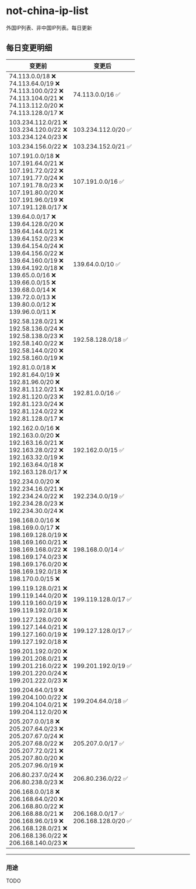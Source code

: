 # not-china-ip-list
外国IP列表、非中国IP列表。每日更新

每日变更明细
--------------------
|  变更前   | 变更后 |
|  ----  | ----  |
|  74.113.0.0/18 :x: <br> 74.113.64.0/19 :x: <br> 74.113.100.0/22 :x: <br> 74.113.104.0/21 :x: <br> 74.113.112.0/20 :x: <br> 74.113.128.0/17 :x: <br> | 74.113.0.0/16 :white_check_mark: | 
|  103.234.112.0/21 :x: <br> 103.234.120.0/22 :x: <br> 103.234.124.0/23 :x: <br> | 103.234.112.0/20 :white_check_mark: | 
|  103.234.156.0/22 :x:  | 103.234.152.0/21 :white_check_mark: | 
|  107.191.0.0/18 :x: <br> 107.191.64.0/21 :x: <br> 107.191.72.0/22 :x: <br> 107.191.77.0/24 :x: <br> 107.191.78.0/23 :x: <br> 107.191.80.0/20 :x: <br> 107.191.96.0/19 :x: <br> 107.191.128.0/17 :x: <br> | 107.191.0.0/16 :white_check_mark: | 
|  139.64.0.0/17 :x: <br> 139.64.128.0/20 :x: <br> 139.64.144.0/21 :x: <br> 139.64.152.0/23 :x: <br> 139.64.154.0/24 :x: <br> 139.64.156.0/22 :x: <br> 139.64.160.0/19 :x: <br> 139.64.192.0/18 :x: <br> 139.65.0.0/16 :x: <br> 139.66.0.0/15 :x: <br> 139.68.0.0/14 :x: <br> 139.72.0.0/13 :x: <br> 139.80.0.0/12 :x: <br> 139.96.0.0/11 :x: <br> | 139.64.0.0/10 :white_check_mark: | 
|  192.58.128.0/21 :x: <br> 192.58.136.0/24 :x: <br> 192.58.138.0/23 :x: <br> 192.58.140.0/22 :x: <br> 192.58.144.0/20 :x: <br> 192.58.160.0/19 :x: <br> | 192.58.128.0/18 :white_check_mark: | 
|  192.81.0.0/18 :x: <br> 192.81.64.0/19 :x: <br> 192.81.96.0/20 :x: <br> 192.81.112.0/21 :x: <br> 192.81.120.0/23 :x: <br> 192.81.123.0/24 :x: <br> 192.81.124.0/22 :x: <br> 192.81.128.0/17 :x: <br> | 192.81.0.0/16 :white_check_mark: | 
|  192.162.0.0/16 :x: <br> 192.163.0.0/20 :x: <br> 192.163.16.0/21 :x: <br> 192.163.28.0/22 :x: <br> 192.163.32.0/19 :x: <br> 192.163.64.0/18 :x: <br> 192.163.128.0/17 :x: <br> | 192.162.0.0/15 :white_check_mark: | 
|  192.234.0.0/20 :x: <br> 192.234.16.0/21 :x: <br> 192.234.24.0/22 :x: <br> 192.234.28.0/23 :x: <br> 192.234.30.0/24 :x: <br> | 192.234.0.0/19 :white_check_mark: | 
|  198.168.0.0/16 :x: <br> 198.169.0.0/17 :x: <br> 198.169.128.0/19 :x: <br> 198.169.160.0/21 :x: <br> 198.169.168.0/22 :x: <br> 198.169.174.0/23 :x: <br> 198.169.176.0/20 :x: <br> 198.169.192.0/18 :x: <br> 198.170.0.0/15 :x: <br> | 198.168.0.0/14 :white_check_mark: | 
|  199.119.128.0/21 :x: <br> 199.119.144.0/20 :x: <br> 199.119.160.0/19 :x: <br> 199.119.192.0/18 :x: <br> | 199.119.128.0/17 :white_check_mark: | 
|  199.127.128.0/20 :x: <br> 199.127.144.0/21 :x: <br> 199.127.160.0/19 :x: <br> 199.127.192.0/18 :x: <br> | 199.127.128.0/17 :white_check_mark: | 
|  199.201.192.0/20 :x: <br> 199.201.208.0/21 :x: <br> 199.201.216.0/22 :x: <br> 199.201.220.0/24 :x: <br> 199.201.222.0/23 :x: <br> | 199.201.192.0/19 :white_check_mark: | 
|  199.204.64.0/19 :x: <br> 199.204.100.0/22 :x: <br> 199.204.104.0/21 :x: <br> 199.204.112.0/20 :x: <br> | 199.204.64.0/18 :white_check_mark: | 
|  205.207.0.0/18 :x: <br> 205.207.64.0/23 :x: <br> 205.207.67.0/24 :x: <br> 205.207.68.0/22 :x: <br> 205.207.72.0/21 :x: <br> 205.207.80.0/20 :x: <br> 205.207.96.0/19 :x: <br> | 205.207.0.0/17 :white_check_mark: | 
|  206.80.237.0/24 :x: <br> 206.80.238.0/23 :x: <br> | 206.80.236.0/22 :white_check_mark: | 
|  206.168.0.0/18 :x: <br> 206.168.64.0/20 :x: <br> 206.168.80.0/22 :x: <br> 206.168.88.0/21 :x: <br> 206.168.96.0/19 :x: <br> 206.168.128.0/21 :x: <br> 206.168.136.0/22 :x: <br> 206.168.140.0/23 :x: <br> | 206.168.0.0/17 :white_check_mark: <br> 206.168.128.0/20 :white_check_mark: <br>  | 

--------------------
### 用途
TODO
